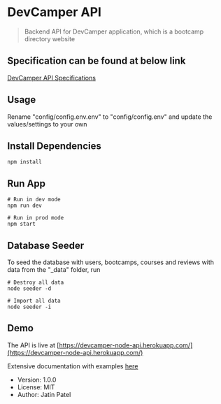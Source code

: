 # DevCamper API

> Backend API for DevCamper application, which is a bootcamp directory website

## Specification can be found at below link 
[DevCamper API Specifications](https://gist.github.com/bradtraversy/01adb248df70fb29e98c30cf659042cf)

## Usage

Rename "config/config.env.env" to "config/config.env" and update the values/settings to your own

## Install Dependencies

```
npm install
```

## Run App

```
# Run in dev mode
npm run dev

# Run in prod mode
npm start
```

## Database Seeder

To seed the database with users, bootcamps, courses and reviews with data from the "\_data" folder, run

```
# Destroy all data
node seeder -d

# Import all data
node seeder -i
```

## Demo

The API is live at [https://devcamper-node-api.herokuapp.com/](https://devcamper-node-api.herokuapp.com/)

Extensive documentation with examples [here](https://documenter.getpostman.com/view/13840581/TVssjopd)

- Version: 1.0.0
- License: MIT
- Author: Jatin Patel
